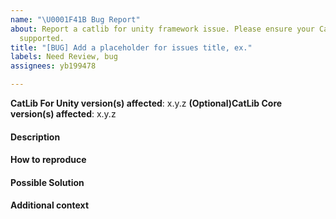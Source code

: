 ```yaml
---
name: "\U0001F41B Bug Report"
about: Report a catlib for unity framework issue. Please ensure your CatLib version is still
  supported.
title: "[BUG] Add a placeholder for issues title, ex."
labels: Need Review, bug
assignees: yb199478

---
```


**CatLib For Unity version(s) affected**: x.y.z
**(Optional)CatLib Core version(s) affected**: x.y.z

#### Description

<!-- A clear and concise description of the problem. -->

#### How to reproduce
<!-- Code and/or config needed to reproduce the problem. -->

#### Possible Solution

<!--- Optional: only if you have suggestions on a fix/reason for the bug -->

#### Additional context

<!-- Optional: any other context about the problem: log messages, screenshots, etc. -->
